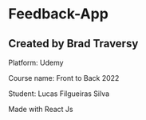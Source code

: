 <h1>Feedback-App</h1>

<h2>Created by Brad Traversy</h2>
<p>Platform: Udemy</p>
<p>Course name: Front to Back 2022</p>
<p>Student: Lucas Filgueiras Silva</p>

<p>Made with React Js</p>
